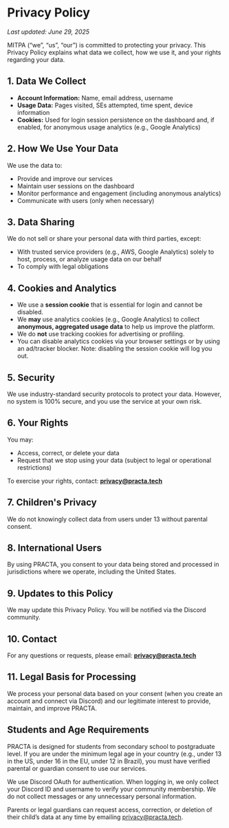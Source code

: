 # Privacy Policy

*Last updated: June 29, 2025*

MITPA (“we”, “us”, “our”) is committed to protecting your privacy. This Privacy Policy explains what data we collect, how we use it, and your rights regarding your data.

## 1. Data We Collect

* **Account Information:** Name, email address, username
* **Usage Data:** Pages visited, SEs attempted, time spent, device information
* **Cookies:** Used for login session persistence on the dashboard and, if enabled, for anonymous usage analytics (e.g., Google Analytics)

## 2. How We Use Your Data

We use the data to:

* Provide and improve our services
* Maintain user sessions on the dashboard
* Monitor performance and engagement (including anonymous analytics)
* Communicate with users (only when necessary)

## 3. Data Sharing

We do not sell or share your personal data with third parties, except:

* With trusted service providers (e.g., AWS, Google Analytics) solely to host, process, or analyze usage data on our behalf
* To comply with legal obligations

## 4. Cookies and Analytics

* We use a **session cookie** that is essential for login and cannot be disabled.
* We **may** use analytics cookies (e.g., Google Analytics) to collect **anonymous, aggregated usage data** to help us improve the platform.
* We do **not** use tracking cookies for advertising or profiling.
* You can disable analytics cookies via your browser settings or by using an ad/tracker blocker. Note: disabling the session cookie will log you out.

## 5. Security

We use industry-standard security protocols to protect your data. However, no system is 100% secure, and you use the service at your own risk.

## 6. Your Rights

You may:

* Access, correct, or delete your data
* Request that we stop using your data (subject to legal or operational restrictions)

To exercise your rights, contact: **[privacy@practa.tech](mailto:privacy@practa.tech)**

## 7. Children's Privacy

We do not knowingly collect data from users under 13 without parental consent.

## 8. International Users

By using PRACTA, you consent to your data being stored and processed in jurisdictions where we operate, including the United States.

## 9. Updates to this Policy

We may update this Privacy Policy. You will be notified via the Discord community.

## 10. Contact

For any questions or requests, please email: **[privacy@practa.tech](mailto:privacy@practa.tech)**

## 11. Legal Basis for Processing

We process your personal data based on your consent (when you create an account and connect via Discord) and our legitimate interest to provide, maintain, and improve PRACTA.

## Students and Age Requirements

PRACTA is designed for students from secondary school to postgraduate level. If you are under the minimum legal age in your country (e.g., under 13 in the US, under 16 in the EU, under 12 in Brazil), you must have verified parental or guardian consent to use our services.

We use Discord OAuth for authentication. When logging in, we only collect your Discord ID and username to verify your community membership. We do not collect messages or any unnecessary personal information.

Parents or legal guardians can request access, correction, or deletion of their child’s data at any time by emailing [privacy@practa.tech](mailto:privacy@practa.tech).